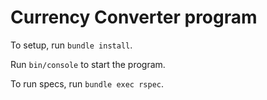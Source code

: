 # Currency Converter program

To setup, run `bundle install`.

Run `bin/console` to start the program.

To run specs, run `bundle exec rspec`.
